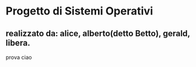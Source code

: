 # Progetto di Sistemi Operativi
## realizzato da: alice, alberto(detto Betto), gerald, libera.

prova
ciao
